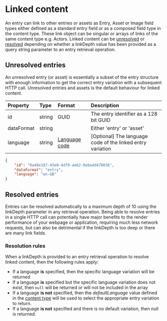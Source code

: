 # Linked content

An entry can link to other entries or assets as Entry, Asset or Image field types either defined as a standard entry field or as a composed field type in the content type. These link object can be singular or arrays of links of the same content type e.g. Actors. Linked content can be [unresolved](#unresolved-entries) or [resolved](#resolved-entries) depending on whether a linkDepth value has been provided as a query string parameter to an entry retrieval operation.

## Unresolved entries

An unresolved entry (or asset) is essentially a subset of the entry structure with enough information to get the correct entry variation with a subsequent HTTP call. Unresolved entries and assets is the default behaviour for linked content.

| Property | Type | Format | Description |
| :------- | :--- | :----- | :---------- |
| id | string | GUID | The entry identifier as a 128 bit GUID |
| dataFormat | string | | Either 'entry' or 'asset' |
| language | string | [Language code](/localization.md) | [Optional] The language code of the linked entry variation |

```json
{
    "id": "0a48e187-43e0-4df0-ae62-8eba4d478036",
    "dataFormat": "entry",
    "language": "en-GB"
}
```

## Resolved entries
Entries can be resolved automatically to a maximum depth of 10 using the linkDepth parameter in any retrieval operation. Being able to resolve entries in a single HTTP call can potentially have major benefits to the render performance of your webpage or application, requiring much less network requests, but can also be detrimental if the linkDepth is too deep or there are many link fields. 


### Resolution rules 
When a linkDepth is provided to an entry retrieval operation to resolve linked content, then the following rules apply:

- If a language **is** specified, then the specific language variation will be returned
- If a language **is** specified but the specific language variation does not exist, then `null` will be returned or will not be included in the array
- If a language **is not** specified, then the *defaultLanguage* value defined in the [content type](/model/content-type.md) will be used to select the appropriate entry variation to return.
- If a language **is not** specified and there is no default variation, then null is returned.